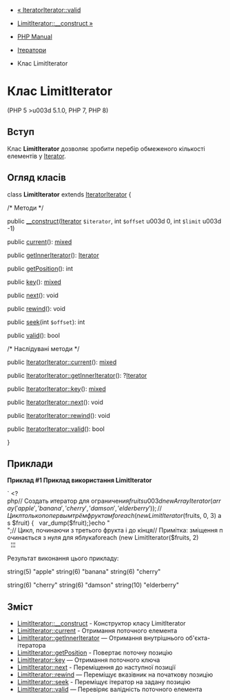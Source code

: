 - [« IteratorIterator::valid](iteratoriterator.valid.md)
- [LimitIterator::\_\_construct »](limititerator.construct.md)

- [PHP Manual](index.md)
- [Ітератори](spl.iterators.md)
- Клас LimitIterator

# Клас LimitIterator

(PHP 5 \>u003d 5.1.0, PHP 7, PHP 8)

## Вступ

Клас **LimitIterator** дозволяє зробити перебір обмеженого
кількості елементів у [Iterator](class.iterator.md).

## Огляд класів

class **LimitIterator** extends
[IteratorIterator](class.iteratoriterator.md) {

/\* Методи \*/

public
[\_\_construct](limititerator.construct.md)([Iterator](class.iterator.md)
`$iterator`, int `$offset` u003d 0, int `$limit` u003d -1)

public [current](limititerator.current.md)():
[mixed](language.types.declarations.md#language.types.declarations.mixed)

public [getInnerIterator](limititerator.getinneriterator.md)():
[Iterator](class.iterator.md)

public [getPosition](limititerator.getposition.md)(): int

public [key](limititerator.key.md)():
[mixed](language.types.declarations.md#language.types.declarations.mixed)

public [next](limititerator.next.md)(): void

public [rewind](limititerator.rewind.md)(): void

public [seek](limititerator.seek.md)(int `$offset`): int

public [valid](limititerator.valid.md)(): bool

/\* Наслідувані методи \*/

public [IteratorIterator::current](iteratoriterator.current.md)():
[mixed](language.types.declarations.md#language.types.declarations.mixed)

public
[IteratorIterator::getInnerIterator](iteratoriterator.getinneriterator.md)():
?[Iterator](class.iterator.md)

public [IteratorIterator::key](iteratoriterator.key.md)():
[mixed](language.types.declarations.md#language.types.declarations.mixed)

public [IteratorIterator::next](iteratoriterator.next.md)(): void

public [IteratorIterator::rewind](iteratoriterator.rewind.md)(): void

public [IteratorIterator::valid](iteratoriterator.valid.md)(): bool

}

## Приклади

**Приклад #1 Приклад використання **LimitIterator****

` <?php// Создать итератор для ограничения$fruits u003d new ArrayIterator(array(    'apple',    'banana',    'cherry',    'damson',    'elderberry'));// Цикл только по первым трём фруктамforeach (new LimitIterator($fruits, 0, 3) as $fruit) {   var_dump($fruit);}echo "
";// Цикл, починаючи з третього фрукта і до кінця// Примітка: зміщення починається з нуля для яблукаforeach (new LimitIterator($fruits, 2)                 ¦¦¦

Результат виконання цього прикладу:

string(5) "apple"
string(6) "banana"
string(6) "cherry"

string(6) "cherry"
string(6) "damson"
string(10) "elderberry"

## Зміст

- [LimitIterator::\_\_construct](limititerator.construct.md) -
Конструктор класу LimitIterator
- [LimitIterator::current](limititerator.current.md) - Отримання
поточного елемента
- [LimitIterator::getInnerIterator](limititerator.getinneriterator.md)
— Отримання внутрішнього об'єкта-ітератора
- [LimitIterator::getPosition](limititerator.getposition.md) -
Повертає поточну позицію
- [LimitIterator::key](limititerator.key.md) — Отримання поточного
ключа
- [LimitIterator::next](limititerator.next.md) - Переміщення до
наступної позиції
- [LimitIterator::rewind](limititerator.rewind.md) — Переміщує
вказівник на початкову позицію
- [LimitIterator::seek](limititerator.seek.md) - Переміщує ітератор
на задану позицію
- [LimitIterator::valid](limititerator.valid.md) — Перевіряє
валідність поточного елемента
